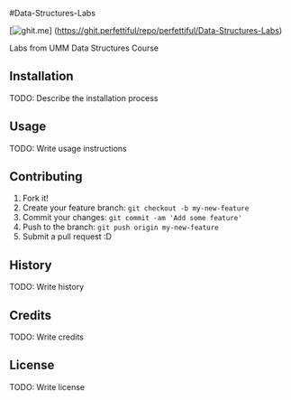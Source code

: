 #Data-Structures-Labs
 
  [![ghit.me](https://ghit.me/badge.svg?repo=perfettiful/Data-Structures-Labs)]
  (https://ghit.perfettiful/repo/perfettiful/Data-Structures-Labs)
  
Labs from UMM Data Structures Course

## Installation

TODO: Describe the installation process

## Usage

TODO: Write usage instructions

## Contributing

1. Fork it!
2. Create your feature branch: `git checkout -b my-new-feature`
3. Commit your changes: `git commit -am 'Add some feature'`
4. Push to the branch: `git push origin my-new-feature`
5. Submit a pull request :D

## History

TODO: Write history

## Credits

TODO: Write credits

## License

TODO: Write license
